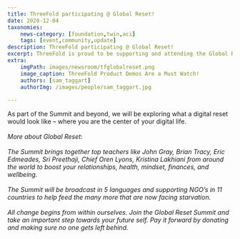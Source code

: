 ```yaml
---
title: ThreeFold participating @ Global Reset!
date: 2020-12-04
taxonomies:
    news-category: [foundation,twin,aci]
    tags: [event,community,update]
description: ThreeFold participating @ Global Reset!
excerpt: ThreeFold is proud to be supporting and attending the Global Reset Summit taking place this weekend, December 5 & 6.
extra:
    imgPath: images/newsroom/tfglobalreset.png
    image_caption: ThreeFold Product Demos Are a Must Watch!
    authors: [sam_taggart]
    authorImg: /images/people/sam_taggart.jpg
    
---
```


As part of the Summit and beyond, we will be exploring what a digital reset would look like – where you are the center of your digital life.
<br/>
<br/>
*More about Global Reset:*
<br/>
<br/>
*The Summit brings together top teachers like John Gray, Brian Tracy, Eric Edmeades, Sri Preethaji, Chief Oren Lyons, Kristina Lakhiani  from around the world to boost your relationships, health, mindset, finances, and wellbeing.*
<br/>
<br/>
*The Summit will be broadcast in 5 languages and supporting NGO’s in 11 countries to help feed the many more that are now facing starvation.*
<br/>
<br/>
*All change begins from within ourselves. Join the Global Reset Summit and take an important step towards your future self. Pay it forward by donating and making sure no one gets left behind.*
